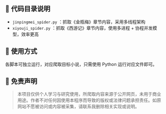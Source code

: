 ## 📁 代码目录说明

- `jinpingmei_spider.py` ：抓取《金瓶梅》章节内容，采用多线程架构  
- `xiyouji_spider.py` ：抓取《西游记》章节内容，使用多进程 + 协程并发模型，效率更高

## 🎯 使用方式

各脚本可独立运行，对应爬取目标小说，只需使用 Python 运行对应文件即可。

## 📜 免责声明

> 本项目仅供个人学习与研究使用，所爬取内容来源于公开网页，未用于商业用途。作者不对任何因使用本程序而导致的版权或法律问题承担责任。如原网站不愿被访问或内容被采集，请联系我删除相关实现或说明。

